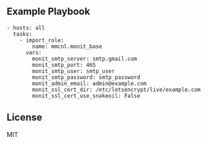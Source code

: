 ## Example Playbook

    - hosts: all
      tasks:
        - import_role:
            name: mmcnl.monit_base
          vars:
            monit_smtp_server: smtp.gmail.com
            monit_smtp_port: 465
            monit_smtp_user: smtp_user
            monit_smtp_password: smtp_password
            monit_admin_email: admin@example.com
            monit_ssl_cert_dir: /etc/letsencrypt/live/example.com
            monit_ssl_cert_use_snakeoil: False

## License

MIT

